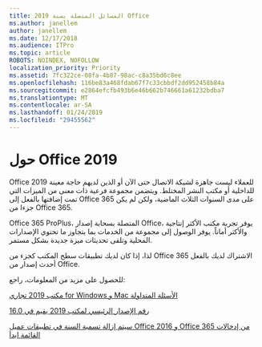 ```yaml
---
title: المسائل المتصلة بسنة 2019 Office
ms.author: janellem
author: janellem
ms.date: 12/17/2018
ms.audience: ITPro
ms.topic: article
ROBOTS: NOINDEX, NOFOLLOW
localization_priority: Priority
ms.assetid: 7fc322ce-08fa-4b87-98ac-c8a35bd6c8ee
ms.openlocfilehash: 116be83a468fdab67f7c33cbbdf2dd952458b84a
ms.sourcegitcommit: e2864efcfb493b6e46b662b746661a61232bdba7
ms.translationtype: MT
ms.contentlocale: ar-SA
ms.lasthandoff: 01/24/2019
ms.locfileid: "29455562"
---
```

# <a name="about-office-2019"></a>حول Office 2019

Office 2019 للعملاء ليست جاهزة لشبكة الاتصال حتى الآن أو الذين لديهم حاجة معينة للداخلية أو مكتب النشر المختلط. ويتضمن مجموعة فرعية ذات معنى من الميزات التي تمت إضافتها بالفعل إلى Office 365 على مدى السنوات الثلاث الماضية، ولكن لم يكن جزءا من Office 365.
  
Office 365 ProPlus، المتصلة بسحابة إصدار Office، يوفر تجربة مكتب الأكثر إنتاجية والأكثر أماناً. يوفر الوصول إلى مجموعة من الخدمات بما يتجاوز ما تحتوي الإصدارات المحلية وتلقى تحديثات ميزة جديدة بشكل مستمر.
  
لذا، إذا كان لديك تطبيقات سطح المكتب كجزء من Office 365 الاشتراك لديك بالفعل أحدث إصدار من Office.
  
للحصول على مزيد من المعلومات، راجع:
  
[مكتب 2019 تجاري for Windows و Mac الأسئلة المتداولة](https://support.microsoft.com/help/4133312)
  
[رقم الإصدار الرئيسي لمكتب 2019 يقيم في 16.0](https://docs.microsoft.com/deployoffice/office2019/overview)
  
[سيتم إزالة تسمية السنة في تطبيقات عميل Office 2016 و Office 365 من إدخالات القائمة ابدأ](https://support.office.com/article/8fe5e052-76d2-49de-af30-2e84ed3da907.aspx)
  


